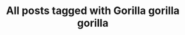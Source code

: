---
layout: tag
title: "All posts tagged with Gorilla gorilla gorilla"
permalink: /weblog/tags/gorilla-gorilla-gorilla/
taxonomy: Gorilla gorilla gorilla
---
